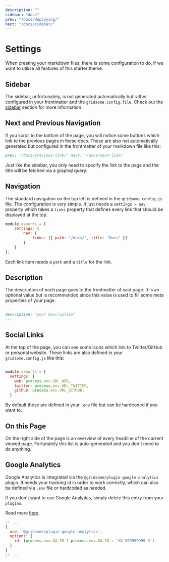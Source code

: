 ```yaml
---
description: ""
sidebar: "docs"
prev: "/docs/deploying/"
next: "/docs/sidebar/"
---
```


# Settings

When creating your markdown files, there is some configuration to do, if we want
to utilise all features of this starter theme.

## Sidebar

The sidebar, unfortunately, is not generated automatically but rather configured
in your frontmatter and the `gridsome.config.file`. Check out the
[sidebar](/docs/sidebar/) section for more information.

## Next and Previous Navigation

If you scroll to the bottom of the page, you will notice some buttons which link
to the previous pages in these docs. These are also not automatically generated
but configured in the frontmatter of your markdown file like this:

```md
prev: '/docs/previous-link/' next: '/docs/next-link/'
```

Just like the sidebar, you only need to specify the link to the page and the
title will be fetched via a graphql query.

## Navigation

The standard navigation on the top left is defined in the `gridsome.config.js`
file. The configuration is very simple. It just needs a `settings > nav`
property which takes a `links` property that defines every link that should be
displayed at the top.

```js
module.exports = {
	settings: {
		nav: {
			links: [{ path: "/docs/", title: "Docs" }]
		}
	}
};
```

Each link item needs a `path` and a `title` for the link.

## Description

The description of each page goes to the frontmatter of said page. It is an
optional value but is recommended since this value is used to fill some meta
properties of your page.

```md
---
description: "your description"
---
```

## Social Links

At the top of the page, you can see some icons which link to Twitter/GitHub or
personal website. These links are also defined in your `gridsome.config.js` like
this:

```js

module.exports = {
  settings: {
    web: process.env.URL_WEB,
    twitter: process.env.URL_TWITTER,
    github: process.env.URL_GITHUB,
  }
```

By default these are defined in your `.env` file but can be hardcoded if you
want to.

## On this Page

On the right side of the page is an overview of every headline of the current
viewed page. Fortunately this list is auto-generated and you don't need to do
anything.

## Google Analytics

Google Analytics is integrated via the `@gridsome/plugin-google-analytics`
plugin. It needs your tracking id in order to work correctly, which can also be
defined via `.env` file or hardcoded as needed.

If you don't want to use Google Analytics, simply delete this entry from your
`plugins`.

Read more
[here](https://gridsome.org/plugins/@gridsome/plugin-google-analytics).

```js
// ...
{
  use: '@gridsome/plugin-google-analytics',
  options: {
    id: (process.env.GA_ID ? process.env.GA_ID : 'XX-999999999-9')
  }
}
// ...
```
